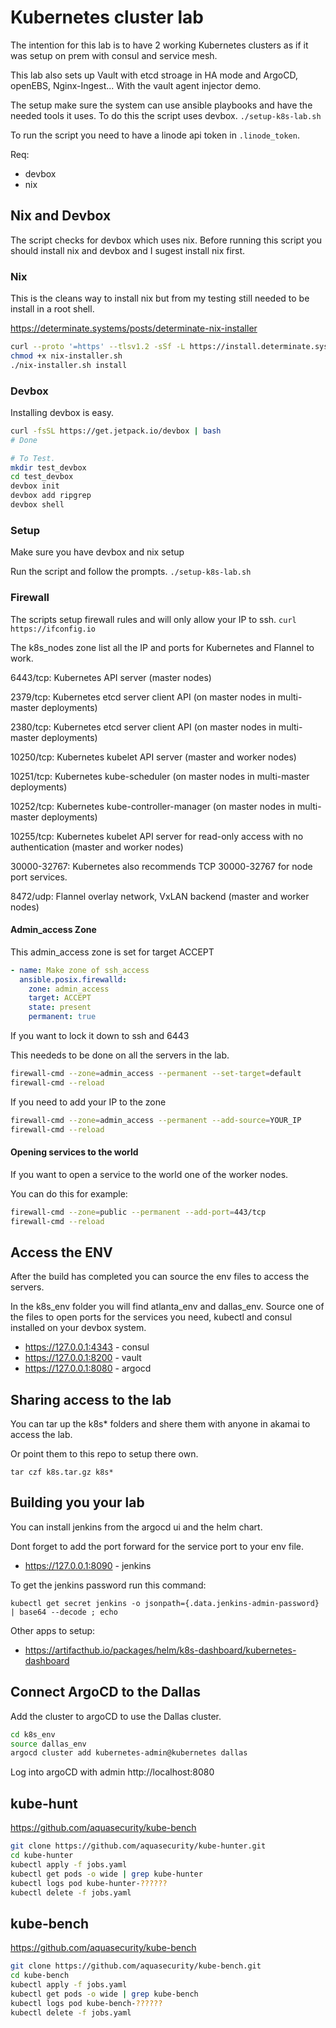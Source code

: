 # Kubernetes cluster lab

The intention for this lab is to have 2 working Kubernetes clusters as if it was setup on prem with consul and service mesh.

This lab also sets up Vault with etcd stroage in HA mode and ArgoCD, openEBS, Nginx-Ingest...
With the vault agent injector demo.

The setup make sure the system can use ansible playbooks and have the needed tools it uses.
To do this the script uses devbox.
`./setup-k8s-lab.sh`

To run the script you need to have a linode api token in `.linode_token`.

Req:

- devbox
- nix

## Nix and Devbox

The script checks for devbox which uses nix.
Before running this script you should install nix and devbox and I sugest install nix first.

### Nix

This is the cleans way to install nix but from my testing still needed to be install in a root shell.

https://determinate.systems/posts/determinate-nix-installer

```bash
curl --proto '=https' --tlsv1.2 -sSf -L https://install.determinate.systems/nix > nix-installer.sh
chmod +x nix-installer.sh
./nix-installer.sh install
```

### Devbox

Installing devbox is easy.

```bash
curl -fsSL https://get.jetpack.io/devbox | bash
# Done

# To Test.
mkdir test_devbox
cd test_devbox
devbox init
devbox add ripgrep
devbox shell
```

### Setup

Make sure you have devbox and nix setup

Run the script and follow the prompts.
`./setup-k8s-lab.sh`

### Firewall

The scripts setup firewall rules and will only allow your IP to ssh.
`curl https://ifconfig.io`

The k8s_nodes zone list all the IP and ports for Kubernetes and Flannel to work.

6443/tcp: Kubernetes API server (master nodes)

2379/tcp: Kubernetes etcd server client API (on master nodes in multi-master deployments)

2380/tcp: Kubernetes etcd server client API (on master nodes in multi-master deployments)

10250/tcp: Kubernetes kubelet API server (master and worker nodes)

10251/tcp: Kubernetes kube-scheduler (on master nodes in multi-master deployments)

10252/tcp: Kubernetes kube-controller-manager (on master nodes in multi-master deployments)

10255/tcp: Kubernetes kubelet API server for read-only access with no authentication (master and worker nodes)

30000-32767: Kubernetes also recommends TCP 30000-32767 for node port services.

8472/udp: Flannel overlay network, VxLAN backend (master and worker nodes)

#### Admin_access Zone

This admin_access zone is set for target ACCEPT

```yml
- name: Make zone of ssh_access
  ansible.posix.firewalld:
    zone: admin_access
    target: ACCEPT
    state: present
    permanent: true
```

If you want to lock it down to ssh and 6443

This neededs to be done on all the servers in the lab.

```bash
firewall-cmd --zone=admin_access --permanent --set-target=default
firewall-cmd --reload
```

If you need to add your IP to the zone

```bash
firewall-cmd --zone=admin_access --permanent --add-source=YOUR_IP
firewall-cmd --reload
```

#### Opening services to the world

If you want to open a service to the world one of the worker nodes.

You can do this for example:

```bash
firewall-cmd --zone=public --permanent --add-port=443/tcp
firewall-cmd --reload
```

## Access the ENV

After the build has completed you can source the env files to access the servers.

In the k8s_env folder you will find atlanta_env and dallas_env. Source one of the files to open ports for the services you need, kubectl and consul installed on your devbox system.

- https://127.0.0.1:4343 - consul
- https://127.0.0.1:8200 - vault
- https://127.0.0.1:8080 - argocd

## Sharing access to the lab

You can tar up the k8s* folders and shere them with anyone in akamai to access the lab.

Or point them to this repo to setup there own.

`tar czf k8s.tar.gz k8s*`

## Building you your lab

You can install jenkins from the argocd ui and the helm chart.

Dont forget to add the port forward for the service port to your env file.

- https://127.0.0.1:8090 - jenkins

To get the jenkins password run this command:

`kubectl get secret jenkins -o jsonpath={.data.jenkins-admin-password} | base64 --decode ; echo`

Other apps to setup:

- https://artifacthub.io/packages/helm/k8s-dashboard/kubernetes-dashboard

## Connect ArgoCD to the Dallas

Add the cluster to argoCD to use the Dallas cluster.

```bash
cd k8s_env
source dallas_env
argocd cluster add kubernetes-admin@kubernetes dallas
```

Log into argoCD with admin http://localhost:8080

## kube-hunt

https://github.com/aquasecurity/kube-bench

```bash
git clone https://github.com/aquasecurity/kube-hunter.git
cd kube-hunter
kubectl apply -f jobs.yaml
kubectl get pods -o wide | grep kube-hunter
kubectl logs pod kube-hunter-??????
kubectl delete -f jobs.yaml
```

## kube-bench

https://github.com/aquasecurity/kube-bench

```bash
git clone https://github.com/aquasecurity/kube-bench.git
cd kube-bench
kubectl apply -f jobs.yaml
kubectl get pods -o wide | grep kube-bench
kubectl logs pod kube-bench-??????
kubectl delete -f jobs.yaml
```
